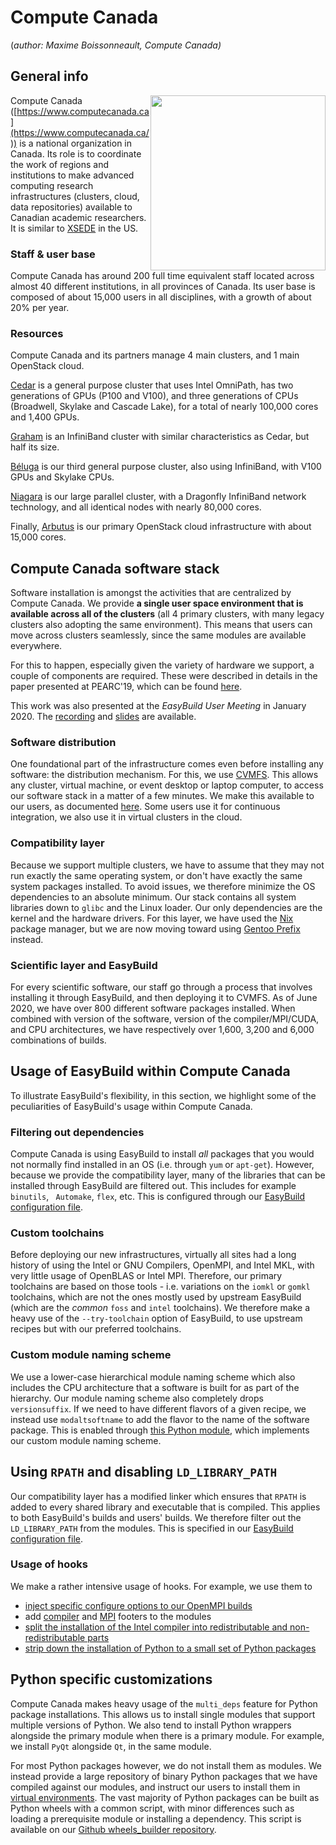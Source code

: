 # Compute Canada

(*author: Maxime Boissonneault, Compute Canada)*

## General info

<img src="https://easybuilders.github.io/easybuild-tutorial/img/computecanada.png" style="float:right" width="280px"/>

Compute Canada ([https://www.computecanada.ca](https://www.computecanada.ca/)) is a national organization in Canada. Its role is to coordinate the work of regions and institutions to make advanced computing research infrastructures (clusters, cloud, data repositories) available to Canadian academic researchers. It is similar to [XSEDE](https://www.xsede.org/) in the US.

### Staff & user base

Compute Canada has around 200 full time equivalent staff located across almost 40 different institutions, in all
provinces of Canada. Its user base is composed of about 15,000 users in all disciplines, with a growth of about 20% per year.

### Resources

Compute Canada and its partners manage 4 main clusters, and 1 main OpenStack cloud.

[Cedar](https://docs.computecanada.ca/wiki/Cedar) is a general purpose cluster that uses Intel OmniPath, has two generations of GPUs (P100 and V100), and three generations of CPUs (Broadwell, Skylake and Cascade Lake), for a total of nearly 100,000 cores and 1,400 GPUs.

[Graham](https://docs.computecanada.ca/wiki/Graham) is an InfiniBand cluster with similar characteristics as Cedar, but half its size.

[Béluga](https://docs.computecanada.ca/wiki/B%C3%A9luga/en) is our third general purpose cluster, also using InfiniBand, with V100 GPUs and Skylake CPUs.

[Niagara](https://docs.computecanada.ca/wiki/Niagara) is our large parallel cluster, with a Dragonfly InfiniBand network technology, and all identical nodes with nearly 80,000 cores.

Finally, [Arbutus](https://docs.computecanada.ca/wiki/Cloud_resources) is our primary OpenStack cloud infrastructure with about 15,000 cores.


## Compute Canada software stack

Software installation is amongst the activities that are centralized by Compute Canada. We provide **a single user space environment that is available across all of the clusters** (all 4 primary clusters, with many legacy clusters also adopting the same environment). This means that users can move across clusters seamlessly, since the same modules are available everywhere.

For this to happen, especially given the variety of hardware we support, a couple of components are required. These were described in details in the paper presented at PEARC'19, which can be found [here](https://ssl.linklings.net/conferences/pearc/pearc19_program/views/includes/files/pap139s3-file1.pdf).

This work was also presented at the *EasyBuild User Meeting* in January 2020. The [recording](https://www.youtube.com/watch?v=_0j5Shuf2uE) and [slides](https://users.ugent.be/~kehoste/eum20/eum20_03_maxime_computecanada.pdf) are available.

### Software distribution
One foundational part of the infrastructure comes even before installing any software: the distribution mechanism. For this, we use [CVMFS](https://cvmfs.readthedocs.io/en/stable/). This allows any cluster, virtual machine, or event desktop or laptop computer, to access our software stack in a matter of a few minutes. We make this available to our users, as documented [here](https://docs.computecanada.ca/wiki/Accessing_CVMFS). Some users use it for continuous integration, we also use it in virtual clusters in the cloud.

### Compatibility layer
Because we support multiple clusters, we have to assume that they may not run exactly the same operating system, or don't have exactly the same system packages installed. To avoid issues, we therefore minimize the OS dependencies to an absolute minimum. Our stack contains all system libraries down to `glibc` and the Linux loader. Our only dependencies are the kernel and the hardware drivers. For this layer, we have used the [Nix](https://github.com/NixOS/nix) package manager, but we are now moving toward using [Gentoo Prefix](https://wiki.gentoo.org/wiki/Project:Prefix) instead.

### Scientific layer and EasyBuild
For every scientific software, our staff go through a process that involves installing it through EasyBuild, and then deploying it to CVMFS. As of June 2020, we have over 800 different software packages installed. When combined with version of the software, version of the compiler/MPI/CUDA, and CPU architectures, we have respectively over 1,600, 3,200 and 6,000 combinations of builds.


## Usage of EasyBuild within Compute Canada
To illustrate EasyBuild's flexibility, in this section, we highlight some of the peculiarities of EasyBuild's usage within Compute Canada.

### Filtering out dependencies
Compute Canada is using EasyBuild to install *all* packages that you would not normally find installed in an OS (i.e. through `yum` or `apt-get`). However, because we provide the compatibility layer, many of the libraries that can be installed through EasyBuild are filtered out. This includes for example `binutils`, ` Automake`, `flex`, etc. This is configured through our [EasyBuild configuration file](https://github.com/ComputeCanada/easybuild-computecanada-config/blob/605bbc14d9312049afa1937090d2ed0d64f8169c/config.cfg#L13).

### Custom toolchains
Before deploying our new infrastructures, virtually all sites had a long history of using the Intel or GNU Compilers, OpenMPI, and Intel MKL, with very little usage of OpenBLAS or Intel MPI. Therefore, our primary toolchains are based on those tools - i.e. variations on the `iomkl` or `gomkl` toolchains, which are not the ones mostly used by upstream EasyBuild (which are the *common* `foss` and `intel` toolchains). We therefore make a heavy use of the `--try-toolchain` option of EasyBuild, to use upstream recipes but with our preferred toolchains.

### Custom module naming scheme
We use a lower-case hierarchical module naming scheme which also includes the CPU architecture that a software is built for as part of the hierarchy. Our module naming scheme also completely drops `versionsuffix`. If we need to have different flavors of a given recipe, we instead use `modaltsoftname` to add the flavor to the name of the software package. This is enabled through [this Python module](https://github.com/ComputeCanada/easybuild-computecanada-config/blob/master/SoftCCHierarchicalMNS.py), which implements our custom module naming scheme.

## Using `RPATH` and disabling `LD_LIBRARY_PATH`
Our compatibility layer has a modified linker which ensures that `RPATH` is added to every shared library and executable that is compiled. This applies to both EasyBuild's builds and users' builds. We therefore filter out the `LD_LIBRARY_PATH` from the modules. This is specified in our [EasyBuild configuration file](https://github.com/ComputeCanada/easybuild-computecanada-config/blob/605bbc14d9312049afa1937090d2ed0d64f8169c/config.cfg#L15).

### Usage of hooks
We make a rather intensive usage of hooks. For example, we use them to

* [inject specific configure options to our OpenMPI builds](https://github.com/ComputeCanada/easybuild-computecanada-config/blob/605bbc14d9312049afa1937090d2ed0d64f8169c/cc_hooks.py#L256)
* add [compiler](https://github.com/ComputeCanada/easybuild-computecanada-config/blob/605bbc14d9312049afa1937090d2ed0d64f8169c/cc_hooks.py#L460) and [MPI](https://github.com/ComputeCanada/easybuild-computecanada-config/blob/605bbc14d9312049afa1937090d2ed0d64f8169c/cc_hooks.py#L477) footers to the modules
* [split the installation of the Intel compiler into redistributable and non-redistributable parts](https://github.com/ComputeCanada/easybuild-computecanada-config/blob/605bbc14d9312049afa1937090d2ed0d64f8169c/cc_hooks.py#L485)
* [strip down the installation of Python to a small set of Python packages](https://github.com/ComputeCanada/easybuild-computecanada-config/blob/605bbc14d9312049afa1937090d2ed0d64f8169c/cc_hooks.py#L578)

## Python specific customizations
Compute Canada makes heavy usage of the `multi_deps` feature for Python package installations. This allows us to install single modules that support multiple versions of Python. We also tend to install Python wrappers alongside the primary module when there is a primary module. For example, we install `PyQt` alongside `Qt`, in the same module.

For most Python packages however, we do not install them as modules. We instead provide a large repository of binary Python packages that we have compiled against our modules, and instruct our users to install them in [virtual environments](https://docs.computecanada.ca/wiki/Python#Creating_and_using_a_virtual_environment). The vast majority of Python packages can be built as Python wheels with a common script, with minor differences such as loading a prerequisite module or installing a dependency. This script is available on our [Github wheels_builder repository](https://github.com/ComputeCanada/wheels_builder/).
